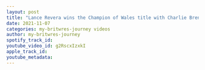 ```yaml
---
layout: post
title: "Lance Revera wins the Champion of Wales title with Charlie Brennan on WWE 2K19 #Shorts"
date: 2021-11-07
categories: my-britwres-journey videos
author: my-britwres-journey
spotify_track_id: 
youtube_video_id: g2RscxIzxkI
apple_track_id: 
youtube_metadata: 
---
```

